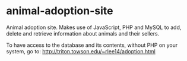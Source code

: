 # animal-adoption-site
Animal adoption site. Makes use of JavaScript, PHP and MySQL to add, delete and retrieve information about animals and their sellers.

To have access to the database and its contents, without PHP on your system, go to: http://triton.towson.edu/~rlee14/adoption.html
